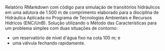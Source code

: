 Relatório RMarkdown com código para simulação de transitórios hidráulicos em uma adutora de 1.500 m de comprimento elaborado para a disciplina de Hidráulica Aplicada no Programa de Tecnologias Ambientais e Recursos Hídricos (ENC/UnB).
Solução utilizando o Método das Características para um problema simples com duas situações de contorno:
* um reservatório de nível d'água fixo na cota 100 m; e
* uma válvula fechando rapidamente.
